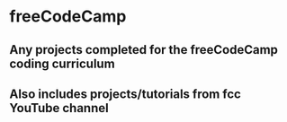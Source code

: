 # freeCodeCamp

## Any projects completed for the freeCodeCamp coding curriculum
## Also includes projects/tutorials from fcc YouTube channel